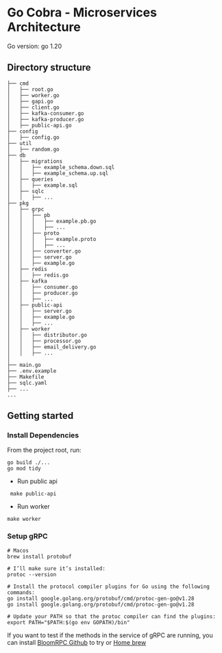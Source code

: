 # Go Cobra - Microservices Architecture

Go version: go 1.20

## Directory structure

```
├── cmd
│   ├── root.go
│   ├── worker.go
│   ├── gapi.go
│   ├── client.go
│   ├── kafka-consumer.go
│   ├── kafka-producer.go
│   ├── public-api.go
├── config
│   ├── config.go
├── util
│   ├── random.go
├── db
│   ├── migrations
│   │   ├── example_schema.down.sql
│   │   ├── example_schema.up.sql
│   ├── queries
│   │   ├── example.sql
│   ├── sqlc
│   │   ├── ...
├── pkg
│   ├── grpc
│   │   ├── pb
│   │   │   ├── example.pb.go
│   │   │   ├── ...
│   │   ├── proto
│   │   │   ├── example.proto
│   │   │   ├── ...
│   │   ├── converter.go
│   │   ├── server.go
│   │   ├── example.go
│   ├── redis
│   │   ├── redis.go
│   ├── kafka
│   │   ├── consumer.go
│   │   ├── producer.go
│   │   ├── ...
│   ├── public-api
│   │   ├── server.go
│   │   ├── example.go
│   │   ├── ...
│   ├── worker
│   │   ├── distributor.go
│   │   ├── processor.go
│   │   ├── email_delivery.go
│   │   ├── ...
│
├── main.go
├── .env.example
├── Makefile
├── sqlc.yaml
├── ...
...
```

## Getting started

### Install Dependencies

From the project root, run:

```shell
go build ./...
go mod tidy
```

- Run public api

```shell
 make public-api
```

- Run worker

```shell
make worker
```

### Setup gRPC

```shell
# Macos
brew install protobuf

# I’ll make sure it’s installed:
protoc --version

# Install the protocol compiler plugins for Go using the following commands:
go install google.golang.org/protobuf/cmd/protoc-gen-go@v1.28
go install google.golang.org/protobuf/cmd/protoc-gen-go@v1.28

# Update your PATH so that the protoc compiler can find the plugins:
export PATH="$PATH:$(go env GOPATH)/bin"
```

If you want to test if the methods in the service of gRPC are running, you can install [BloomRPC Github](https://github.com/bloomrpc/bloomrpc) to try or [Home brew](https://formulae.brew.sh/cask/bloomrpc)
